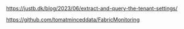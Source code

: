https://justb.dk/blog/2023/06/extract-and-query-the-tenant-settings/

https://github.com/tomatminceddata/FabricMonitoring
